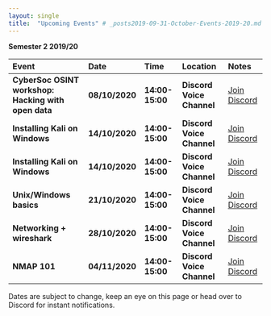 ```yaml
---
layout: single
title:  "Upcoming Events" # _posts2019-09-31-October-Events-2019-20.md 
---
```

__Semester 2 2019/20__

| Event | Date | Time | Location | Notes
|:-----------------|:----------|:-----------|:-----------|:-----------|
 | __CyberSoc OSINT workshop: Hacking with open data__ | __08/10/2020__ | __14:00-15:00__ | __Discord Voice Channel__ | [Join Discord](https://discordapp.com/invite/p6qGd3D) |
  | __Installing Kali on Windows__ | __14/10/2020__ | __14:00-15:00__ | __Discord Voice Channel__ | [Join Discord](https://discordapp.com/invite/p6qGd3D) |
  | __Installing Kali on Windows__ | __14/10/2020__ | __14:00-15:00__ | __Discord Voice Channel__ | [Join Discord](https://discordapp.com/invite/p6qGd3D) |
  | __Unix/Windows basics__ | __21/10/2020__ | __14:00-15:00__ | __Discord Voice Channel__ | [Join Discord](https://discordapp.com/invite/p6qGd3D) |
  | __Networking + wireshark__ | __28/10/2020__ | __14:00-15:00__ | __Discord Voice Channel__ | [Join Discord](https://discordapp.com/invite/p6qGd3D) |
  | __NMAP 101__ | __04/11/2020__ | __14:00-15:00__ | __Discord Voice Channel__ | [Join Discord](https://discordapp.com/invite/p6qGd3D) |


Dates are subject to change, keep an eye on this page or head over to Discord for instant notifications.
